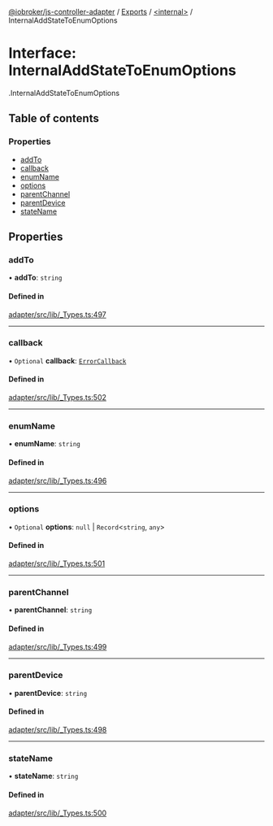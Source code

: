 [@iobroker/js-controller-adapter](../README.md) / [Exports](../modules.md) / [<internal\>](../modules/internal_.md) / InternalAddStateToEnumOptions

# Interface: InternalAddStateToEnumOptions

[<internal>](../modules/internal_.md).InternalAddStateToEnumOptions

## Table of contents

### Properties

- [addTo](internal_.InternalAddStateToEnumOptions.md#addto)
- [callback](internal_.InternalAddStateToEnumOptions.md#callback)
- [enumName](internal_.InternalAddStateToEnumOptions.md#enumname)
- [options](internal_.InternalAddStateToEnumOptions.md#options)
- [parentChannel](internal_.InternalAddStateToEnumOptions.md#parentchannel)
- [parentDevice](internal_.InternalAddStateToEnumOptions.md#parentdevice)
- [stateName](internal_.InternalAddStateToEnumOptions.md#statename)

## Properties

### addTo

• **addTo**: `string`

#### Defined in

[adapter/src/lib/_Types.ts:497](https://github.com/ioBroker/ioBroker.js-controller/blob/c590b2a5/packages/adapter/src/lib/_Types.ts#L497)

___

### callback

• `Optional` **callback**: [`ErrorCallback`](../modules/internal_.md#errorcallback)

#### Defined in

[adapter/src/lib/_Types.ts:502](https://github.com/ioBroker/ioBroker.js-controller/blob/c590b2a5/packages/adapter/src/lib/_Types.ts#L502)

___

### enumName

• **enumName**: `string`

#### Defined in

[adapter/src/lib/_Types.ts:496](https://github.com/ioBroker/ioBroker.js-controller/blob/c590b2a5/packages/adapter/src/lib/_Types.ts#L496)

___

### options

• `Optional` **options**: ``null`` \| `Record`<`string`, `any`\>

#### Defined in

[adapter/src/lib/_Types.ts:501](https://github.com/ioBroker/ioBroker.js-controller/blob/c590b2a5/packages/adapter/src/lib/_Types.ts#L501)

___

### parentChannel

• **parentChannel**: `string`

#### Defined in

[adapter/src/lib/_Types.ts:499](https://github.com/ioBroker/ioBroker.js-controller/blob/c590b2a5/packages/adapter/src/lib/_Types.ts#L499)

___

### parentDevice

• **parentDevice**: `string`

#### Defined in

[adapter/src/lib/_Types.ts:498](https://github.com/ioBroker/ioBroker.js-controller/blob/c590b2a5/packages/adapter/src/lib/_Types.ts#L498)

___

### stateName

• **stateName**: `string`

#### Defined in

[adapter/src/lib/_Types.ts:500](https://github.com/ioBroker/ioBroker.js-controller/blob/c590b2a5/packages/adapter/src/lib/_Types.ts#L500)
